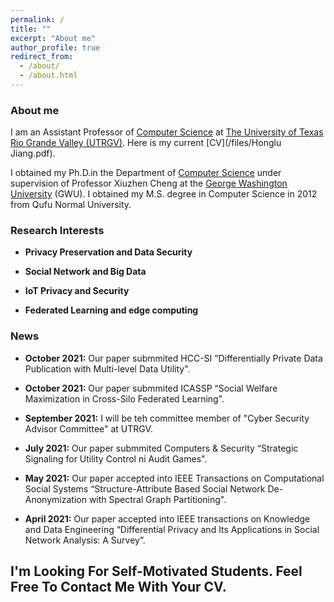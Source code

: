 ```yaml
---
permalink: /
title: ""
excerpt: "About me"
author_profile: true
redirect_from: 
  - /about/
  - /about.html
---
```


### <i class="fa fa-fw fa-smile-wink" aria-hidden="true"></i> About me

I am an Assistant Professor of [Computer Science](https://www.utrgv.edu/csci/) at [The University of Texas Rio Grande Valley (UTRGV)](https://www.utrgv.edu/en-us/). Here is my current [CV](/files/Honglu Jiang.pdf).

I obtained my Ph.D.in the Department of [Computer Science](https://www.cs.seas.gwu.edu/) under supervision of Professor Xiuzhen Cheng at the [George Washington University](https://www.gwu.edu/) (GWU). I obtained my M.S. degree in Computer Science in 2012 from Qufu Normal University. 

 
<h3><i class="fa fa-fw fa-puzzle-piece" aria-hidden="true"></i> Research Interests</h3>


* **Privacy Preservation and Data Security**

* **Social Network and Big Data**

*  **IoT Privacy and Security**

*  **Federated Learning and edge computing**

<h3><i class="fa fa-fw fa-puzzle-piece" aria-hidden="true"></i> News</h3>
    
 
 
*  **October 2021:** Our paper submmited HCC-SI “Differentially Private Data Publication with Multi-level Data Utility".
  
*  **October 2021:** Our paper submmited ICASSP “Social Welfare Maximization in Cross-Silo Federated Learning".

* **September 2021:**  I will be teh committee member of "Cyber Security Advisor Committee" at UTRGV.

*  **July 2021:** Our paper submmited Computers & Security “Strategic Signaling for Utility Control ni Audit Games".

*  **May 2021:** Our paper accepted into IEEE Transactions on Computational Social Systems “Structure-Attribute Based Social Network De-Anonymization with Spectral Graph Partitioning".

 * **April 2021:** Our paper accepted into IEEE transactions on Knowledge and Data Engineering “Differential Privacy and Its Applications in Social Network Analysis: A Survey”.



<h2>I'm Looking For Self-Motivated Students. Feel Free To Contact Me With Your CV.</h3>
